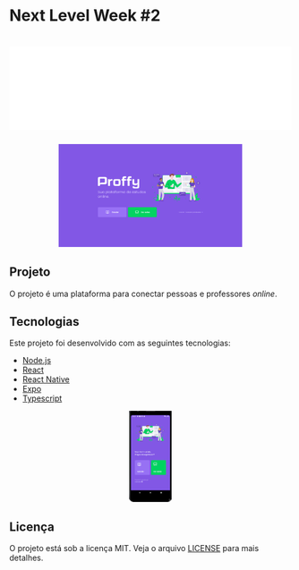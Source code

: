 # Next Level Week #2

<h1 align='center'>
  <img alt="Proffy" title="Proffy" src=".images/logo.svg" />
</h1>

<p align="center">
<img alt="desktop app" src=".images/ss_web.png"
width="65%">
</p>

## Projeto

O projeto é uma plataforma para conectar pessoas e professores *online*.

## Tecnologias

Este projeto foi desenvolvido com as seguintes tecnologias:

- [Node.js](https://nodejs.org/en/)
- [React](https://reactjs.org)
- [React Native](https://facebook.github.io/react-native/)
- [Expo](https://expo.io/)
- [Typescript](https://www.typescriptlang.org/)

<p align="center">
<img alt="mobile app" src=".images/mobile_demo.gif" width=15%>
</p>

## Licença

O projeto está sob a licença MIT. Veja o arquivo [LICENSE](LICENSE.md) para mais detalhes.